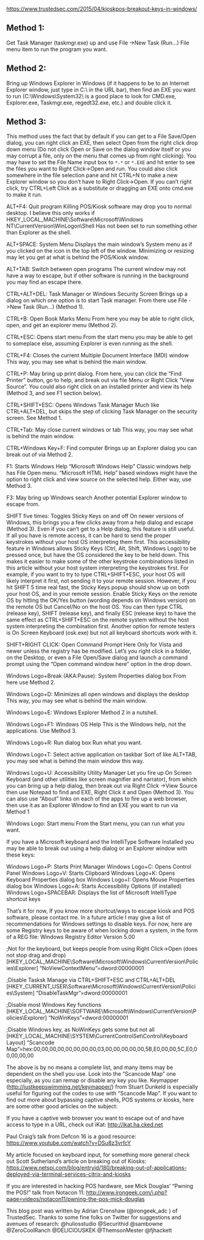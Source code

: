 https://www.trustedsec.com/2015/04/kioskpos-breakout-keys-in-windows/

## Method 1:
Get Task Manager (taskmgr.exe) up and use File ->New Task (Run…) File menu item to run the program you want.

## Method 2:
Bring up Windows Explorer in Windows (if it happens to be to an Internet Explorer window, just type in C:\ in the URL bar), then find an EXE you want to run (C:\Windows\System32\ is a good place to look for CMD.exe, Explorer.exe, Taskmgr.exe, regedt32.exe, etc.) and double click it.

## Method 3:
This method uses the fact that by default if you can get to a File Save/Open dialog, you can right click an EXE, then select Open from the right click drop down menu (Do not click Open or Save on the dialog window itself or you may corrupt a file, only on the menu that comes up from right clicking). You may have to set the File Name input box to `*.*` or `*.EXE` and hit enter to see the files you want to Right Click->Open and run. You could also click somewhere in the file selection pane and hit CTRL+N to make a new Explorer window so you don’t have to Right Click->Open. If you can’t right click, try CTRL+Left Click as a substitute or dragging an EXE onto cmd.exe to make it run.

ALT+F4: Quit program
Killing POS/Kiosk software may drop you to normal desktop. I believe this only works if
HKEY_LOCAL_MACHINE\Software\Microsoft\Windows NT\CurrentVersion\WinLogon\Shell
Has not been set to run something other than Explorer as the shell.

ALT+SPACE: System Menu
Displays the main window’s System menu as if you clicked on the icon in the top left of the window. Minimizing or resizing may let you get at what is behind the POS/Kiosk window.

ALT+TAB: Switch between open programs
The current window may not have a way to escape, but if other software is running in the background you may find an escape there.

CTRL+ALT+DEL: Task Manager or Windows Security Screen
Brings up a dialog on which one option is to start Task manager. From there use File ->New Task (Run…) (Method 1).

CTRL+B: Open Book Marks Menu
From here you may be able to right click, open, and get an explorer menu (Method 2).

CTRL+ESC: Opens start menu
From the start menu you may be able to get to someplace else, assuming Explorer is even running as the shell.

CTRL+F4: Closes the current Multiple Document Interface (MDI) window
This way, you may see what is behind the main window.

CTRL+P: May bring up print dialog.
From here, you can click the “Find Printer” button, go to help, and break out via file Menu or Right Click “View Source”. You could also right click on an installed printer and view its help (Method 3, and see F1 section below).

CTRL+SHIFT+ESC: Opens Windows Task Manager
Much like CTRL+ALT+DEL, but skips the step of clicking Task Manager on the security screen. See Method 1.

CTRL+Tab: May close current windows or tab
This way, you may see what is behind the main window.

CTRL+Windows Key+F: Find computer
Brings up an Explorer dialog you can break out of via Method 2.

F1: Starts Windows Help
“Microsoft Windows Help” Classic windows help has File Open menu. “Microsoft HTML Help” based windows might have the option to right click and view source on the selected help. Either way, use Method 3.

F3: May bring up Windows search
Another potential Explorer window to escape from.

SHIFT five times: Toggles Sticky Keys on and off
On newer versions of Windows, this brings you a few clicks away from a help dialog and escape (Method 3). Even if you can’t get to a Help dialog, this feature is still useful. If all you have is remote access, it can be hard to send the proper keystrokes without your host OS interpreting them first. This accessibility feature in Windows allows Sticky Keys (Ctrl, Alt, Shift, Windows Logo) to be pressed once, but have the OS considered the key to be held down. This makes it easier to make some of the other keystroke combinations listed in this article without your host system interpreting the keystrokes first. For example, if you want to try to type CTRL+SHIFT+ESC, your host OS will likely interpret it first, not sending it to your remote session. However, if you hit SHIFT 5 time real fast, the Sticky Keys popup should show up on both your host OS, and in your remote session. Enable Sticky Keys on the remote OS by hitting the OK/Yes button (wording depends on Windows version) on the remote OS but Cancel/No on the host OS. You can then type CTRL (release key), SHIFT (release key), and finally ESC (release key) to have the same effect as CTRL+SHIFT+ESC on the remote system without the host system interpreting the combination first. Another option for remote testers is On Screen Keyboard (osk.exe) but not all keyboard shortcuts work with it.

SHIFT+RIGHT CLICK: Open Command Prompt Here
Only for Vista and newer unless the registry has be modified. Let’s you right click in a folder, on the Desktop, or even a File Open/Save dialog and launch a command prompt using the “Open command window here” option in the drop down.

Windows Logo+Break (AKA:Pause): System Properties dialog box
From here use Method 2.

Windows Logo+D: Minimizes all open windows and displays the desktop
This way, you may see what is behind the main window.

Windows Logo+E: Windows Explorer
Method 2 in a nutshell.

Windows Logo+F1: Windows OS Help
This is the Windows help, not the applications. Use Method 3.

Windows Logo+R: Run dialog box
Run what you want.

Windows Logo+T: Select active application on taskbar
Sort of like ALT+TAB, you may see what is behind the main window this way.

Windows Logo+U: Accessibility Utility Manager
Let you fire up On Screen Keyboard (and other utilities like screen magnifier and narrator), from which you can bring up a help dialog, then break out via Right Click ->View Source then use Notepad to find and EXE, Right Click it and Open (Method 3). You can also use “About” links on each of the apps to fire up a web browser, then use it as an Explorer Window to find an EXE you want to run via Method 1

Windows Logo: Start menu
From the Start menu, you can run what you want.

If you have a Microsoft keyboard and the IntelliType Software Installed you may be able to break out using a help dialog or an Explorer window with these keys:

Windows Logo+P: Starts Print Manager
Windows Logo+C: Opens Control Panel
Windows Logo+V: Starts Clipboard
Windows Logo+K: Opens Keyboard Properties dialog box
Windows Logo+I: Opens Mouse Properties dialog box
Windows Logo+A: Starts Accessibility Options (if installed)
Windows Logo+SPACEBAR: Displays the list of Microsoft IntelliType shortcut keys

That’s it for now, If you know more shortcut/ways to escape kiosk and POS software, please contact me. In a future article I may give a list of recommendations for Windows settings to disable keys. For now, here are some Registry keys to be aware of when locking down a system, in the form of a REG file:
Windows Registry Editor Version 5.00

;Not for the keyboard, but keeps people from using Right Click->Open (does not stop drag and drop)
[HKEY_LOCAL_MACHINE\Software\Microsoft\Windows\CurrentVersion\Policies\Explorer]
“NoViewContextMenu”=dword:00000001

;Disable Tasksk Manage via CTRL+SHIFT+ESC and CTRL+ALT+DEL
[HKEY_CURRENT_USER\Software\Microsoft\Windows\CurrentVersion\Policies\System]
“DisableTaskMgr”=dword:00000001

;Disable most Windows Key functions
[HKEY_LOCAL_MACHINE\SOFTWARE\Microsoft\Windows\CurrentVersion\Policies\Explorer]
“NoWinKeys”=dword:00000001

;Disable Windows key, as NoWinKeys gets some but not all
[HKEY_LOCAL_MACHINE\SYSTEM\CurrentControlSet\Control\Keyboard Layout]
“Scancode Map”=hex:00,00,00,00,00,00,00,00,03,00,00,00,00,00,5B,E0,00,00,5C,E0,00,00,00,00

The above is by no means a complete list, and many items may be dependent on the shell you use. Look into the “Scancode Map” one especially, as you can remap or disable any key you like. Keymapper (http://justkeepswimming.net/keymapper/) from Stuart Dunkeld is especially useful for figuring out the codes to use with “Scancode Map”.
If you want to find out more about bypassing captive shells, POS systems or kiosks, here are some other good articles on the subject:

If you have a captive web browser you want to escape out of and have access to type in a URL, check out iKat:
http://ikat.ha.cked.net

Paul Craig’s talk from Defcon 16 is a good resource:
https://www.youtube.com/watch?v=DSu8z3vrfcY

My article focused on keyboard input, for something more general check out Scott Sutherland’s article on breaking out of Kiosks:
https://www.netspi.com/blog/entryid/180/breaking-out-of-applications-deployed-via-terminal-services-citrix-and-kiosks

If you are interested in hacking POS hardware, see Mick Douglas’ “Pwning the POS!” talk from Notacon 11:
http://www.irongeek.com/i.php?page=videos/notacon11/pwning-the-pos-mick-douglas

This blog post was written by Adrian Crenshaw (@irongeek_adc ) of TrustedSec. Thanks to some fine folks on Twitter for suggestions and avenues of research: @huliosstudio @Securithid @sambowne @ZeroCoolRanch ‏@DELICIOUSKEK @ThemsonMester @fjhackett
